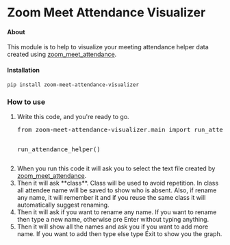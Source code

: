 # Zoom Meet Attendance Visualizer
#### About
This module is to help to visualize your meeting attendance helper data created using 
<a href="https://github.com/mahbd/zoom_meet_attendance">zoom_meet_attendance</a>.
#### Installation
`pip install zoom-meet-attendance-visualizer`
### How to use
<ol>
<li>Write this code, and you're ready to go. <br>
<pre>from zoom-meet-attendance-visualizer.main import run_attendance_helper

run_attendance_helper()
</pre>
</li>
<li>When you run this code it will ask you to select the text file created by 
<a href="https://github.com/mahbd/zoom_meet_attendance">zoom_meet_attendance</a>.
</li>
<li>Then it will ask **class**. Class will be used to avoid repetition. In class all attendee 
name will be saved to show who is absent. Also, if rename any name, it will remember it and
if you reuse the same class it will automatically suggest renaming.
</li>
<li>Then it will ask if you want to rename any name. If you want to rename then type a new name,
otherwise pre Enter without typing anything.
</li>
<li>
Then it will show all the names and ask you if you want to add more name. If you want to 
add then type else type Exit to show you the graph.
</li>
</ol>